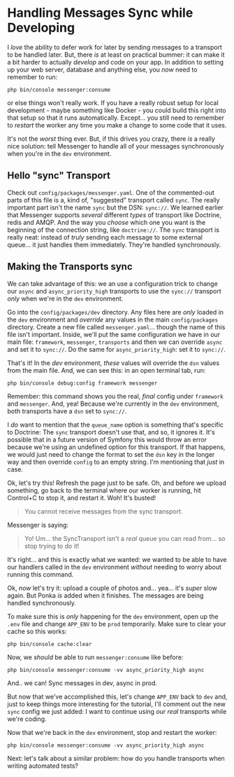 # Handling Messages Sync while Developing

I *love* the ability to defer work for later by sending messages to a transport
to be handled later. But, there *is* at least on practical bummer: it can make it
a bit harder to actually *develop* and code on your app. In addition to setting up
your web server, database and anything else, you *now* need to remember to run:

```terminal
php bin/console messenger:consume
```

or else things won't really work. If you have a really robust setup for local
development - maybe something like Docker - you could build this right into that
setup so that it runs automatically. Except... you still need to remember to
*restart* the worker any time you make a change to some code that it uses.

It's not the *worst* thing ever. But, if this drives you crazy, there *is* a really
nice solution: tell Messenger to handle all of your messages synchronously when
you're in the `dev` environment.

## Hello "sync" Transport

Check out `config/packages/messenger.yaml`. One of the commented-out parts of this
file is a, kind of, "suggested" transport called `sync`. The really important part
isn't the name `sync` but the DSN: `sync://`. We learned earlier that Messenger
supports *several* different *types* of transport like Doctrine, redis and AMQP.
And the way you *choose* which one you want is the beginning of the connection
string, like `doctrine://`. The `sync` transport is really neat: instead of *truly*
sending each message to some external queue... it just handles them immediately.
They're handled synchronously.

## Making the Transports sync

We can take advantage of this: we an use a configuration trick to change our
`async` and `async_priority_high` transports to use the `sync://` transport *only*
when we're in the `dev` environment.

Go into the `config/packages/dev` directory. Any files here are *only* loaded in
the `dev` environment and *override* any values in the main `config/packages` directory.
Create a new file called `messenger.yaml`... though the name of this file isn't
important. Inside, we'll put the same configuration we have in our main file:
`framework`, `messenger`, `transports` and then we can override `async` and set
it to `sync://`. Do the same for `async_priority_high`: set it to `sync://`.

That's it! In the *dev* environment, *these* values will override the `dsn` values
from the main file. And, we can see this: in an open terminal tab, run:

```terminal
php bin/console debug:config framework messenger
```

Remember: this command shows you the real, *final* config under `framework` and
`messenger`. And, yea! Because we're currently in the `dev` environment, both
transports have a `dsn` set to `sync://`.

I *do* want to mention that the `queue_name` option is something that's specific
to Doctrine: The `sync` transport doesn't use that, and so, it ignores it. It's
possible that in a future version of Symfony this would throw an error because
we're using an undefined option for this transport. If that happens, we would just
need to change the format to set the `dsn` key in the longer way and then override
`config` to an empty string. I'm mentioning that *just* in case.

Ok, let's try this! Refresh the page just to be safe. Oh, and before we upload
something, go back to the terminal where our worker is running, hit Control+C to
stop it, and restart it. Woh! It's busted!

> You cannot receive messages from the sync transport.

Messenger is saying:

> Yo! Um... the SyncTransport isn't a *real* queue you can read from... so
> stop trying to do it!

It's right... and this is exactly what we wanted: we wanted to be able to have our
handlers called in the `dev` environment *without* needing to worry about running
this command.

Ok, *now* let's try it: upload a couple of photos and... yea... it's *super* slow
again. But Ponka *is* added when it finishes. The messages are being handled
synchronously.

To make sure this is *only* happening for the `dev` environment, open up the
`.env` file and change `APP_ENV` to be `prod` temporarily. Make sure to clear
your cache so this works:

```terminal
php bin/console cache:clear
```

Now, we *should* be able to run `messenger:consume` like before:

```terminal
php bin/console messenger:consume -vv async_priority_high async
```

And.. we can! Sync messages in dev, async in prod.

But now that we've accomplished this, let's change `APP_ENV` back to `dev` and,
just to keep things more interesting for the tutorial, I'll comment out the new
`sync` config we just added: I want to continue using our *real* transports while
we're coding.

Now that we're back in the `dev` environment, stop and restart the worker:

```terminal
php bin/console messenger:consume -vv async_priority_high async
```

Next: let's talk about a similar problem: how do you handle transports when writing
automated tests?

